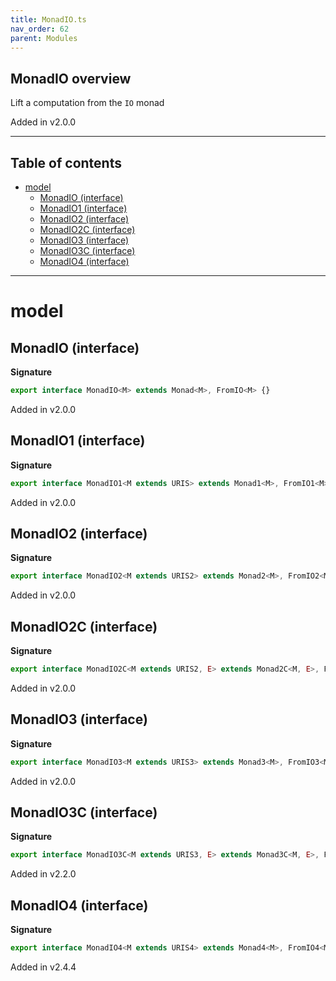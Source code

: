```yaml
---
title: MonadIO.ts
nav_order: 62
parent: Modules
---
```


## MonadIO overview

Lift a computation from the `IO` monad

Added in v2.0.0

---

<h2 class="text-delta">Table of contents</h2>

- [model](#model)
  - [MonadIO (interface)](#monadio-interface)
  - [MonadIO1 (interface)](#monadio1-interface)
  - [MonadIO2 (interface)](#monadio2-interface)
  - [MonadIO2C (interface)](#monadio2c-interface)
  - [MonadIO3 (interface)](#monadio3-interface)
  - [MonadIO3C (interface)](#monadio3c-interface)
  - [MonadIO4 (interface)](#monadio4-interface)

---

# model

## MonadIO (interface)

**Signature**

```ts
export interface MonadIO<M> extends Monad<M>, FromIO<M> {}
```

Added in v2.0.0

## MonadIO1 (interface)

**Signature**

```ts
export interface MonadIO1<M extends URIS> extends Monad1<M>, FromIO1<M> {}
```

Added in v2.0.0

## MonadIO2 (interface)

**Signature**

```ts
export interface MonadIO2<M extends URIS2> extends Monad2<M>, FromIO2<M> {}
```

Added in v2.0.0

## MonadIO2C (interface)

**Signature**

```ts
export interface MonadIO2C<M extends URIS2, E> extends Monad2C<M, E>, FromIO2C<M, E> {}
```

Added in v2.0.0

## MonadIO3 (interface)

**Signature**

```ts
export interface MonadIO3<M extends URIS3> extends Monad3<M>, FromIO3<M> {}
```

Added in v2.0.0

## MonadIO3C (interface)

**Signature**

```ts
export interface MonadIO3C<M extends URIS3, E> extends Monad3C<M, E>, FromIO3C<M, E> {}
```

Added in v2.2.0

## MonadIO4 (interface)

**Signature**

```ts
export interface MonadIO4<M extends URIS4> extends Monad4<M>, FromIO4<M> {}
```

Added in v2.4.4
